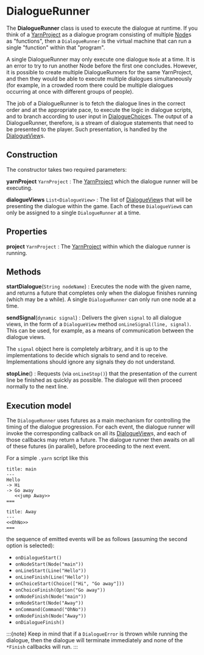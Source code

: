 # DialogueRunner

The **DialogueRunner** class is used to execute the dialogue at runtime. If you think of a
[YarnProject] as a dialogue program consisting of multiple [Node]s as "functions", then a
`DialogueRunner` is the virtual machine that can run a single "function" within that "program".

A single DialogueRunner may only execute one dialogue `Node` at a time. It is an error to try to
run another Node before the first one concludes. However, it is possible to create multiple
DialogueRunners for the same YarnProject, and then they would be able to execute multiple dialogues
simultaneously (for example, in a crowded room there could be multiple dialogues occurring at once
with different groups of people).

The job of a DialogueRunner is to fetch the dialogue lines in the correct order and at the
appropriate pace, to execute the logic in dialogue scripts, and to branch according to user input
in [DialogueChoice]s. The output of a DialogueRunner, therefore, is a stream of dialogue statements
that need to be presented to the player. Such presentation, is handled by the [DialogueView]s.


## Construction

The constructor takes two required parameters:

**yarnProject** `YarnProject`
: The [YarnProject] which the dialogue runner will be executing.

**dialogueViews** `List<DialogueView>`
: The list of [DialogueView]s that will be presenting the dialogue within the game. Each of these
  `DialogueView`s can only be assigned to a single `DialogueRunner` at a time.


## Properties

**project** `YarnProject`
: The [YarnProject] within which the dialogue runner is running.


## Methods

**startDialogue**(`String nodeName`)
: Executes the node with the given name, and returns a future that completes only when the dialogue
  finishes running (which may be a while). A single `DialogueRunner` can only run one node at a
  time.

**sendSignal**(`dynamic signal`)
: Delivers the given `signal` to all dialogue views, in the form of a `DialogueView` method
  `onLineSignal(line, signal)`. This can be used, for example, as a means of communication between
  the dialogue views.

  The `signal` object here is completely arbitrary, and it is up to the implementations to decide
  which signals to send and to receive. Implementations should ignore any signals they do not
  understand.

**stopLine**()
: Requests (via `onLineStop()`) that the presentation of the current line be finished as quickly
  as possible. The dialogue will then proceed normally to the next line.


## Execution model

The `DialogueRunner` uses futures as a main mechanism for controlling the timing of the dialogue
progression. For each event, the dialogue runner will invoke the corresponding callback on all its
[DialogueView]s, and each of those callbacks may return a future. The dialogue runner then awaits
on all of these futures (in parallel), before proceeding to the next event.

For a simple `.yarn` script like this

```yarn
title: main
---
Hello
-> Hi
-> Go away
   <<jump Away>>
===

title: Away
---
<<OhNo>>
===
```

the sequence of emitted events will be as follows (assuming the second option is selected):

- `onDialogueStart()`
- `onNodeStart(Node("main"))`
- `onLineStart(Line("Hello"))`
- `onLineFinish(Line("Hello"))`
- `onChoiceStart(Choice(["Hi", "Go away"]))`
- `onChoiceFinish(Option("Go away"))`
- `onNodeFinish(Node("main"))`
- `onNodeStart(Node("Away"))`
- `onCommand(Command("OhNo"))`
- `onNodeFinish(Node("Away"))`
- `onDialogueFinish()`

:::{note}
Keep in mind that if a `DialogueError` is thrown while running the dialogue, then the dialogue will
terminate immediately and none of the `*Finish` callbacks will run.
:::


[DialogueChoice]: dialogue_choice.md
[DialogueView]: dialogue_view.md
[Node]: node.md
[YarnProject]: yarn_project.md
